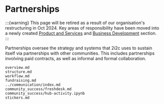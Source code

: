 # Partnerships

:::{warning}
This page will be retired as a result of our organisation's restructuring in Oct 2024.
Key areas of responsibility have been moved into a newly created [Product and Services](../product-and-services/index.md) and [Business Development](../biz-dev/index.md) section.
:::

Partnerships oversee the strategy and systems that 2i2c uses to sustain itself via partnerships with other communities.
This includes partnerships involving paid contracts, as well as informal and formal collaboration.

```{toctree}
overview.md
structure.md
workflow.md
fundraising.md
../communication/index.md
community_success/freshdesk.md
community_success/hub-activity.ipynb
stickers.md
```
